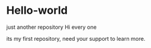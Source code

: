 # Hello-world
just another repository
Hi every one

its my first repository, need your support to learn more.
